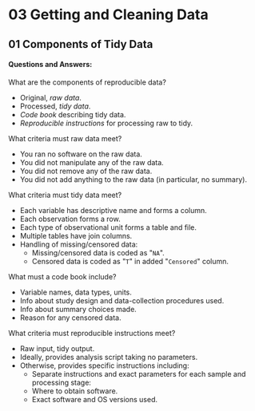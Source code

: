 # 03 Getting and Cleaning Data

## 01 Components of Tidy Data

#### Questions and Answers:

What are the components of reproducible data?
- Original, *raw data*.
- Processed, *tidy data*.
- *Code book* describing tidy data.
- *Reproducible instructions* for processing raw to tidy.

What criteria must raw data meet?
- You ran no software on the raw data.
- You did not manipulate any of the raw data.
- You did not remove any of the raw data.
- You did not add anything to the raw data (in particular, no summary).

What criteria must tidy data meet?
- Each variable has descriptive name and forms a column.
- Each observation forms a row.
- Each type of observational unit forms a table and file.
- Multiple tables have join columns.
- Handling of missing/censored data:
  - Missing/censored data is coded as "`NA`".
  - Censored data is coded as "`T`" in added "`Censored`" column.

What must a code book include?
- Variable names, data types, units.
- Info about study design and data-collection procedures used.
- Info about summary choices made.
- Reason for any censored data.

What criteria must reproducible instructions meet?
- Raw input, tidy output.
- Ideally, provides analysis script taking no parameters.
- Otherwise, provides specific instructions including:
  - Separate instructions and exact parameters for each sample and processing stage:
  - Where to obtain software.
  - Exact software and OS versions used.

